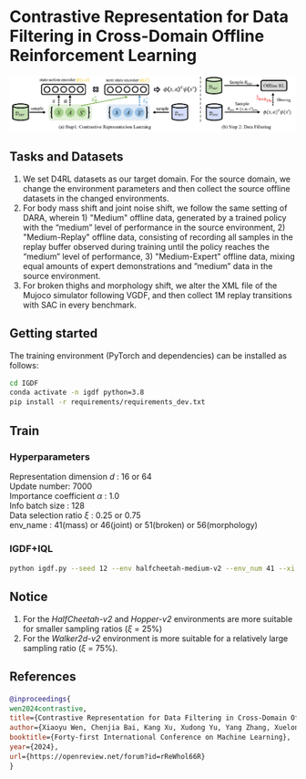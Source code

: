 # Contrastive Representation for Data Filtering in Cross-Domain Offline Reinforcement Learning

![](fig/method.jpg)

## Tasks and Datasets
1. We set D4RL datasets as our target domain. For the source domain, we change the environment parameters and then collect the source offline datasets in the changed environments.
2. For body mass shift and joint noise shift, we follow the same setting of DARA, wherein 1) "Medium" offline data, generated by a trained policy with the “medium” level of performance in the source environment, 2) "Medium-Replay" offline data, consisting of recording all samples in the replay buffer observed during training until the policy reaches the “medium” level of performance, 3) "Medium-Expert" offline data, mixing equal amounts of expert demonstrations and ”medium” data in the source environment.
3. For broken thighs and morphology shift, we alter the XML file of the Mujoco simulator following VGDF, and then collect 1M replay transitions with SAC in every benchmark.

## Getting started
The training environment (PyTorch and dependencies) can be installed as follows:
```bash
cd IGDF
conda activate -n igdf python=3.8
pip install -r requirements/requirements_dev.txt
```

## Train
### Hyperparameters
Representation dimension *d* : 16 or 64 \
Update number: 7000 \
Importance coefficient $\alpha$ : 1.0 \
Info batch size : 128 \
Data selection ratio $\xi$ : 0.25 or 0.75 \
env_name : 41(mass) or 46(joint) or 51(broken) or 56(morphology)

### IGDF+IQL
```bash
python igdf.py --seed 12 --env halfcheetah-medium-v2 --env_num 41 --xi 0.25 --alpha 1.0
```

## Notice
1. For the *HalfCheetah-v2* and *Hopper-v2* environments are more suitable for smaller sampling ratios ($\xi$ = 25\%)
2. For the *Walker2d-v2* environment is more suitable for a relatively large sampling ratio ($\xi$ = 75\%).

## References
```bib
@inproceedings{
wen2024contrastive,
title={Contrastive Representation for Data Filtering in Cross-Domain Offline Reinforcement Learning},
author={Xiaoyu Wen, Chenjia Bai, Kang Xu, Xudong Yu, Yang Zhang, Xuelong Li, Zhen Wang},
booktitle={Forty-first International Conference on Machine Learning},
year={2024},
url={https://openreview.net/forum?id=rReWhol66R}
}
```
